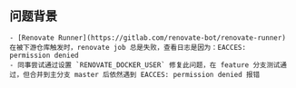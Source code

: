 ## 问题背景
	- [Renovate Runner](https://gitlab.com/renovate-bot/renovate-runner) 在被下游仓库触发时，renovate job 总是失败，查看日志是因为：EACCES: permission denied
	- 同事尝试通过设置 `RENOVATE_DOCKER_USER` 修复此问题，在 feature 分支测试通过，但合并到主分支 master 后依然遇到 EACCES: permission denied 报错
